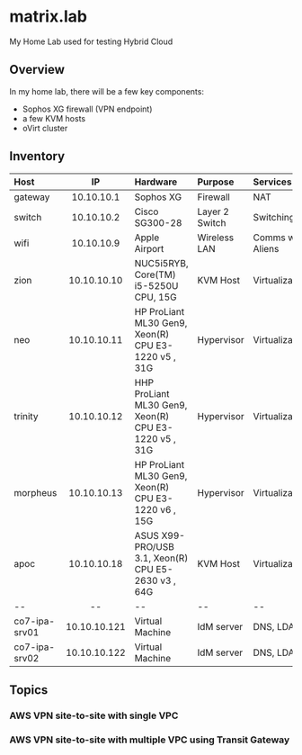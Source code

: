 # matrix.lab
My Home Lab used for testing Hybrid Cloud

## Overview
In my home lab, there will be a few key components:
 * Sophos XG firewall (VPN endpoint)
 * a few KVM hosts
 * oVirt cluster

## Inventory

Host | IP | Hardware | Purpose | Services
|:--|:--:|:----|:-----|:----
gateway  | 10.10.10.1   | Sophos XG                                             | Firewall | NAT
switch   | 10.10.10.2   | Cisco SG300-28                                        | Layer 2 Switch | Switching yo
wifi     | 10.10.10.9   | Apple Airport                                         | Wireless LAN | Comms with Aliens
zion     | 10.10.10.10  | NUC5i5RYB, Core(TM) i5-5250U CPU, 15G                 | KVM Host | Virtualization
neo      | 10.10.10.11  | HP ProLiant ML30 Gen9, Xeon(R) CPU E3-1220 v5 , 31G   | Hypervisor | Virtualization
trinity  | 10.10.10.12  | HHP ProLiant ML30 Gen9, Xeon(R) CPU E3-1220 v5 , 31G  | Hypervisor | Virtualization
morpheus | 10.10.10.13  | HP ProLiant ML30 Gen9, Xeon(R) CPU E3-1220 v6 , 15G   | Hypervisor | Virtualization
apoc     | 10.10.10.18  | ASUS X99-PRO/USB 3.1, Xeon(R) CPU E5-2630 v3 , 64G    | KVM Host | Virtualization
| -- | -- | -- | -- | -- |
co7-ipa-srv01 | 10.10.10.121 | Virtual Machine | IdM server | DNS, LDAPS
co7-ipa-srv02 | 10.10.10.122 | Virtual Machine | IdM server | DNS, LDAPS



## Topics
### AWS VPN site-to-site with single VPC 

### AWS VPN site-to-site with multiple VPC using Transit Gateway


